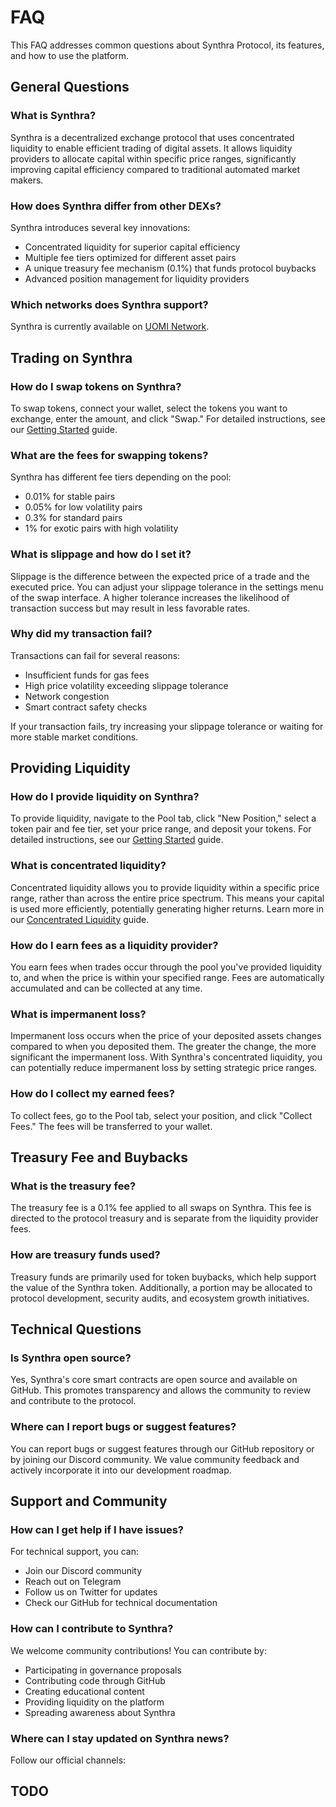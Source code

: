 # FAQ

This FAQ addresses common questions about Synthra Protocol, its features, and how to use the platform.

## General Questions

### What is Synthra?

Synthra is a decentralized exchange protocol that uses concentrated liquidity to enable efficient trading of digital assets. It allows liquidity providers to allocate capital within specific price ranges, significantly improving capital efficiency compared to traditional automated market makers.

### How does Synthra differ from other DEXs?

Synthra introduces several key innovations:

* Concentrated liquidity for superior capital efficiency
* Multiple fee tiers optimized for different asset pairs
* A unique treasury fee mechanism (0.1%) that funds protocol buybacks
* Advanced position management for liquidity providers

### Which networks does Synthra support?

Synthra is currently available on [UOMI Network](https://uomi.ai).&#x20;

## Trading on Synthra

### How do I swap tokens on Synthra?

To swap tokens, connect your wallet, select the tokens you want to exchange, enter the amount, and click "Swap." For detailed instructions, see our [Getting Started](getting-started.md) guide.

### What are the fees for swapping tokens?

Synthra has different fee tiers depending on the pool:

* 0.01% for stable pairs
* 0.05% for low volatility pairs
* 0.3% for standard pairs
* 1% for exotic pairs with high volatility

### What is slippage and how do I set it?

Slippage is the difference between the expected price of a trade and the executed price. You can adjust your slippage tolerance in the settings menu of the swap interface. A higher tolerance increases the likelihood of transaction success but may result in less favorable rates.

### Why did my transaction fail?

Transactions can fail for several reasons:

* Insufficient funds for gas fees
* High price volatility exceeding slippage tolerance
* Network congestion
* Smart contract safety checks

If your transaction fails, try increasing your slippage tolerance or waiting for more stable market conditions.

## Providing Liquidity

### How do I provide liquidity on Synthra?

To provide liquidity, navigate to the Pool tab, click "New Position," select a token pair and fee tier, set your price range, and deposit your tokens. For detailed instructions, see our [Getting Started](getting-started.md) guide.

### What is concentrated liquidity?

Concentrated liquidity allows you to provide liquidity within a specific price range, rather than across the entire price spectrum. This means your capital is used more efficiently, potentially generating higher returns. Learn more in our [Concentrated Liquidity](core-concepts/concentrated-liquidity.md) guide.

### How do I earn fees as a liquidity provider?

You earn fees when trades occur through the pool you've provided liquidity to, and when the price is within your specified range. Fees are automatically accumulated and can be collected at any time.

### What is impermanent loss?

Impermanent loss occurs when the price of your deposited assets changes compared to when you deposited them. The greater the change, the more significant the impermanent loss. With Synthra's concentrated liquidity, you can potentially reduce impermanent loss by setting strategic price ranges.

### How do I collect my earned fees?

To collect fees, go to the Pool tab, select your position, and click "Collect Fees." The fees will be transferred to your wallet.

## Treasury Fee and Buybacks

### What is the treasury fee?

The treasury fee is a 0.1% fee applied to all swaps on Synthra. This fee is directed to the protocol treasury and is separate from the liquidity provider fees.

### How are treasury funds used?

Treasury funds are primarily used for token buybacks, which help support the value of the Synthra token. Additionally, a portion may be allocated to protocol development, security audits, and ecosystem growth initiatives.

## Technical Questions

### Is Synthra open source?

Yes, Synthra's core smart contracts are open source and available on GitHub. This promotes transparency and allows the community to review and contribute to the protocol.

### Where can I report bugs or suggest features?

You can report bugs or suggest features through our GitHub repository or by joining our Discord community. We value community feedback and actively incorporate it into our development roadmap.

## Support and Community

### How can I get help if I have issues?

For technical support, you can:

* Join our Discord community
* Reach out on Telegram
* Follow us on Twitter for updates
* Check our GitHub for technical documentation

### How can I contribute to Synthra?

We welcome community contributions! You can contribute by:

* Participating in governance proposals
* Contributing code through GitHub
* Creating educational content
* Providing liquidity on the platform
* Spreading awareness about Synthra

### Where can I stay updated on Synthra news?

Follow our official channels:

## TODO
